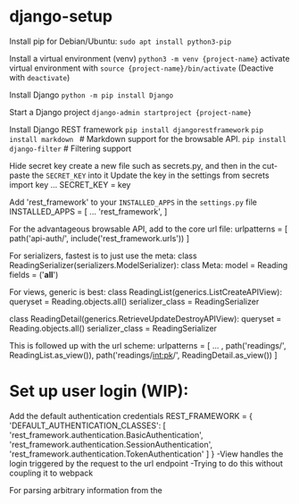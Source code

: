 # django-setup
Install pip
  for Debian/Ubuntu:
    `sudo apt install python3-pip`

Install a virtual environment (venv)
  `python3 -m venv {project-name}`
  activate virtual environment with `source {project-name}/bin/activate`
    (Deactive with `deactivate`)

Install Django
  `python -m pip install Django`

Start a Django project
  `django-admin startproject {project-name}`

Install Django REST framework
  `pip install djangorestframework`
  `pip install markdown `      # Markdown support for the browsable API.
  `pip install django-filter`  # Filtering support

Hide secret key
  create a new file such as secrets.py, and then in the cut-paste the `SECRET_KEY` into it
  Update the key in the settings
    from secrets import key
    ...
    SECRET_KEY = key

Add 'rest_framework' to your `INSTALLED_APPS` in the `settings.py` file
  INSTALLED_APPS = [
    ...
    'rest_framework',
  ]

For the advantageous browsable API, add to the core url file:
  urlpatterns = [
    path('api-auth/', include('rest_framework.urls'))
  ]

For serializers, fastest is to just use the meta:
  class ReadingSerializer(serializers.ModelSerializer):
    class Meta:
      model = Reading
      fields = ('__all__')

For views, generic is best:
  class ReadingList(generics.ListCreateAPIView):
    queryset = Reading.objects.all()
    serializer_class = ReadingSerializer

  class ReadingDetail(generics.RetrieveUpdateDestroyAPIView):
    queryset = Reading.objects.all()
    serializer_class = ReadingSerializer

This is followed up with the url scheme:
  urlpatterns = [
    ... ,
    path('readings/', ReadingList.as_view()),
    path('readings/<int:pk>/', ReadingDetail.as_view())
  ]


# Set up user login (WIP):
Add the default authentication credentials
  REST_FRAMEWORK = {
      'DEFAULT_AUTHENTICATION_CLASSES': [
          'rest_framework.authentication.BasicAuthentication',
          'rest_framework.authentication.SessionAuthentication',
          'rest_framework.authentication.TokenAuthentication'
      ]
  }
-View handles the login triggered by the request to the url endpoint
-Trying to do this without coupling it to webpack


For parsing arbitrary information from the